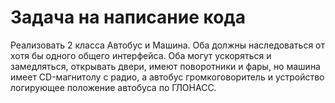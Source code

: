 # Задача на написание кода

Реализовать 2 класса Автобус и Машина. Оба должны наследоваться от хотя бы одного общего интерфейса.
Оба могут ускоряться и замедляться, открывать двери, имеют поворотники и фары, но машина имеет CD-магнитолу с радио,
а автобус громкоговоритель и устройство логирующее положение автобуса по ГЛОНАСС.
